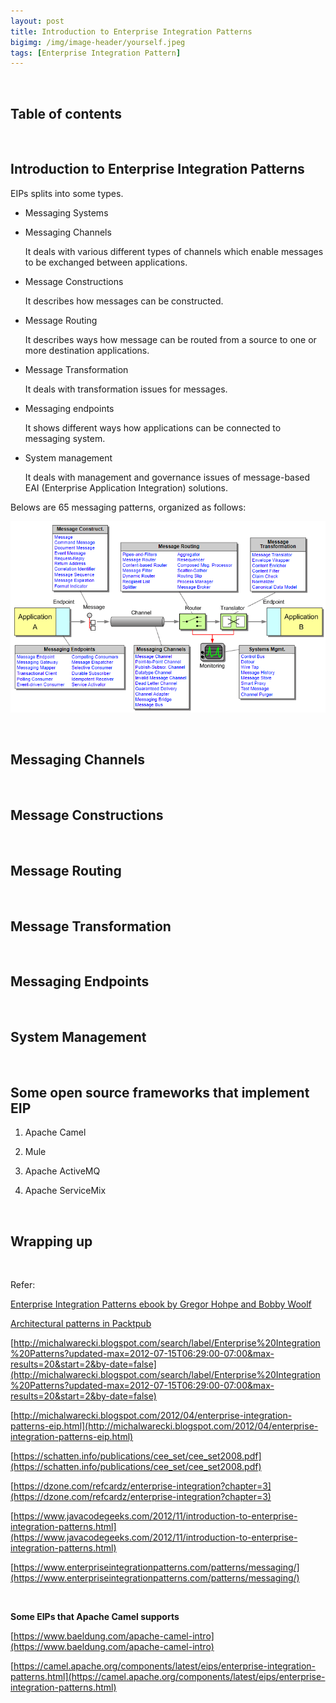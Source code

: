```yaml
---
layout: post
title: Introduction to Enterprise Integration Patterns
bigimg: /img/image-header/yourself.jpeg
tags: [Enterprise Integration Pattern]
---
```





<br>

## Table of contents





<br>

## Introduction to Enterprise Integration Patterns


EIPs splits into some types.
- Messaging Systems



- Messaging Channels

    It deals with various different types of channels which enable messages to be exchanged between applications.

- Message Constructions

    It describes how messages can be constructed.

- Message Routing

    It describes ways how message can be routed from a source to one or more destination applications.

- Message Transformation

    It deals with transformation issues for messages.

- Messaging endpoints

    It shows different ways how applications can be connected to messaging system.

- System management

    It deals with management and governance issues of message-based EAI (Enterprise Application Integration) solutions.

Belows are 65 messaging patterns, organized as follows:

![](../img/Architecture-pattern/eip/eip-background.png)

<br>

## Messaging Channels






<br>

## Message Constructions





<br>

## Message Routing





<br>

## Message Transformation




<br>

## Messaging Endpoints



<br>

## System Management




<br>

## Some open source frameworks that implement EIP

1. Apache Camel



2. Mule



3. Apache ActiveMQ




4. Apache ServiceMix




<br>

## Wrapping up




<br>

Refer:

[Enterprise Integration Patterns ebook by Gregor Hohpe and Bobby Woolf](http://amazon.com/o/asin/0321200683/ref=nosim/enterpriseint-20)

[Architectural patterns in Packtpub]()

[http://michalwarecki.blogspot.com/search/label/Enterprise%20Integration%20Patterns?updated-max=2012-07-15T06:29:00-07:00&max-results=20&start=2&by-date=false](http://michalwarecki.blogspot.com/search/label/Enterprise%20Integration%20Patterns?updated-max=2012-07-15T06:29:00-07:00&max-results=20&start=2&by-date=false)

[http://michalwarecki.blogspot.com/2012/04/enterprise-integration-patterns-eip.html](http://michalwarecki.blogspot.com/2012/04/enterprise-integration-patterns-eip.html)

[https://schatten.info/publications/cee_set/cee_set2008.pdf](https://schatten.info/publications/cee_set/cee_set2008.pdf)

[https://dzone.com/refcardz/enterprise-integration?chapter=3](https://dzone.com/refcardz/enterprise-integration?chapter=3)

[https://www.javacodegeeks.com/2012/11/introduction-to-enterprise-integration-patterns.html](https://www.javacodegeeks.com/2012/11/introduction-to-enterprise-integration-patterns.html)

[https://www.enterpriseintegrationpatterns.com/patterns/messaging/](https://www.enterpriseintegrationpatterns.com/patterns/messaging/)

<br>

**Some EIPs that Apache Camel supports**

[https://www.baeldung.com/apache-camel-intro](https://www.baeldung.com/apache-camel-intro)

[https://camel.apache.org/components/latest/eips/enterprise-integration-patterns.html](https://camel.apache.org/components/latest/eips/enterprise-integration-patterns.html)